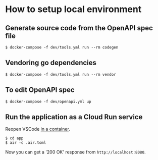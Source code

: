 # How to setup local environment

## Generate source code from the OpenAPI spec file

```
$ docker-compose -f dev/tools.yml run --rm codegen
```

## Vendoring go dependencies

```
$ docker-compose -f dev/tools.yml run --rm vendor
```

## To edit OpenAPI spec

```
$ docker-compose -f dev/openapi.yml up
```

## Run the application as a Cloud Run service

Reopen VSCode [in a container](https://code.visualstudio.com/docs/remote/containers).

```
$ cd app
$ air -c .air.toml
```

Now you can get a '200 OK' response from `http://localhost:8080`.
